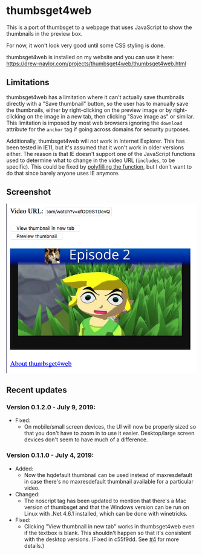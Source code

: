 # thumbsget4web

This is a port of thumbsget to a webpage that uses JavaScript to show the thumbnails in the preview box.

For now, it won't look very good until some CSS styling is done.

thumbsget4web is installed on my website and you can use it here: https://drew-naylor.com/projects/thumbsget4web/thumbsget4web.html

## Limitations

thumbsget4web has a limitation where it can't actually save thumbnails directly with a "Save thumbnail" button, so the user has to manually save the thumbnails, either by right-clicking on the preview image or by right-clicking on the image in a new tab, then clicking "Save image as" or similar. This limitation is imposed by most web browsers ignoring the `download` attribute for the `anchor` tag if going across domains for security purposes.

Additionally, thumbsget4web will *not* work in Internet Explorer. This has been tested in IE11, but it's assumed that it won't work in older versions either. The reason is that IE doesn't support one of the JavaScript functions used to determine what to change in the video URL (`includes`, to be specific). This could be fixed by [polyfilling the function](https://developer.mozilla.org/en-US/docs/Web/JavaScript/Reference/Global_Objects/String/includes#Polyfill), but I don't want to do that since barely anyone uses IE anymore.


## Screenshot

![](../docs/images/thumbsget4web-screenshot-with-preview.png?raw=true)


## Recent updates

### Version 0.1.2.0 - July 9, 2019:

- Fixed:
  - On mobile/small screen devices, the UI will now be properly sized so that you don't have to zoom in to use it easier. Desktop/large screen devices don't seem to have much of a difference.

### Version 0.1.1.0 - July 4, 2019:

- Added:
  - Now the hqdefault thumbnail can be used instead of maxresdefault in case there's no maxresdefault thumbnail available for a particular video.
- Changed:
  - The noscript tag has been updated to mention that there's a Mac version of thumbsget and that the Windows version can be run on Linux with .Net 4.6.1 installed, which can be done with winetricks.
- Fixed:
  - Clicking "View thumbnail in new tab" works in thumbsget4web even if the textbox is blank. This shouldn't happen so that it's consistent with the desktop versions. (Fixed in c55f9dd. See [#4](https://github.com/DrewNaylor/thumbsget/issues/4) for more details.)
